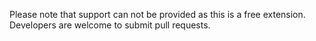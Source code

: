 Please note that support can not be provided as this is a free extension. Developers are welcome to submit pull requests.

